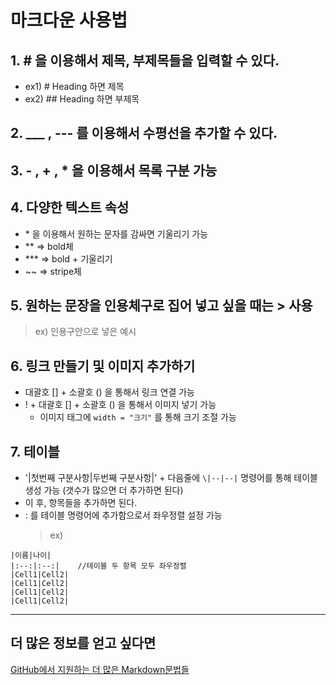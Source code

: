 <!-- Heading-->

# 마크다운 사용법

## 1. \# 을 이용해서 제목, 부제목들을 입력할 수 있다.

- ex1) # Heading 하면 제목
- ex2) ## Heading 하면 부제목

## 2. \_\_\_ , \--- 를 이용해서 수평선을 추가할 수 있다.

## 3. \- , \+ , \* 을 이용해서 목록 구분 가능

## 4. 다양한 텍스트 속성

- \* 을 이용해서 원하는 문자를 감싸면 기울리기 가능
- \*\* => bold체
- \*\*\* => bold + 기울리기
- \~~ => stripe체

## 5. 원하는 문장을 인용체구로 집어 넣고 싶을 때는 \> 사용

> ex) 인용구안으로 넣은 예시

## 6. 링크 만들기 및 이미지 추가하기

- 대괄호 [] \+ 소괄호 () 을 통해서 링크 연결 가능
- ! + 대괄호 [] \+ 소괄호 () 을 통해서 이미지 넣기 가능
  - 이미지 태그에 `width = "크기"` 를 통해 크기 조절 가능

## 7. 테이블

- '\|첫번째 구분사항|두번째 구분사항|' + 다음줄에 `\|--|--|` 명령어를 통해 테이블 생성 가능 (갯수가 많으면 더 추가하면 된다)
- 이 후, 항목들을 추가하면 된다.
- \: 를 테이블 명령어에 추가함으로서 좌우정렬 설정 가능
  > ex)

```
|이름|나이|
|:--:|:--:|    //테이블 두 항목 모두 좌우정렬
|Cell1|Cell2|
|Cell1|Cell2|
|Cell1|Cell2|
|Cell1|Cell2|
```

---

## 더 많은 정보를 얻고 싶다면

[GitHub에서 지원하는 더 많은 Markdown문법들](https://github.github.com/gfm/)

